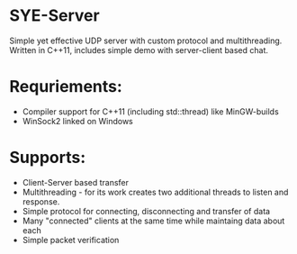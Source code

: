 SYE-Server
==========

Simple yet effective UDP server with custom protocol and multithreading.
Written in C++11, includes simple demo with server-client based chat.


Requriements:
====

* Compiler support for C++11 (including std::thread) like MinGW-builds
* WinSock2 linked on Windows


Supports:
====

* Client-Server based transfer
* Multithreading - for its work creates two additional threads to listen and response.
* Simple protocol for connecting, disconnecting and transfer of data
* Many "connected" clients at the same time while maintaing data about each
* Simple packet verification
